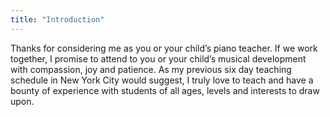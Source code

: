 ```yaml
---
title: "Introduction"
---
```


Thanks for considering me as you or your child’s piano teacher. If we work together, I promise to attend to you or your child’s musical development with compassion, joy and patience. As my previous six day teaching schedule in New York City would suggest, I truly love to teach and have a bounty of experience with students of all ages, levels and interests to draw upon.